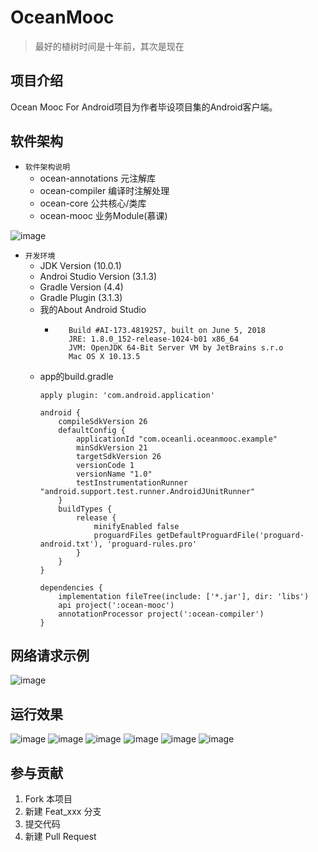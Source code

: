 # OceanMooc

> 最好的植树时间是十年前，其次是现在

## 项目介绍
Ocean Mooc For Android项目为作者毕设项目集的Android客户端。  

## 软件架构
- `软件架构说明`
    - ocean-annotations 元注解库
    - ocean-compiler    编译时注解处理
    - ocean-core        公共核心/类库
    - ocean-mooc        业务Module(慕课)

![image](http://oceanbucket.oss-cn-beijing.aliyuncs.com/3-4Android%E7%AB%AF%E6%9E%B6%E6%9E%84.png)

- `开发环境`
    - JDK Version       (10.0.1)
    - Androi Studio Version (3.1.3)
    - Gradle Version    (4.4)
    - Gradle Plugin     (3.1.3)   
    - 我的About Android Studio
        - ```Android Studio 3.1.3
             Build #AI-173.4819257, built on June 5, 2018
             JRE: 1.8.0_152-release-1024-b01 x86_64
             JVM: OpenJDK 64-Bit Server VM by JetBrains s.r.o
             Mac OS X 10.13.5
          ```
    - app的build.gradle
        ```
        apply plugin: 'com.android.application'
        
        android {
            compileSdkVersion 26
            defaultConfig {
                applicationId "com.oceanli.oceanmooc.example"
                minSdkVersion 21
                targetSdkVersion 26
                versionCode 1
                versionName "1.0"
                testInstrumentationRunner "android.support.test.runner.AndroidJUnitRunner"
            }
            buildTypes {
                release {
                    minifyEnabled false
                    proguardFiles getDefaultProguardFile('proguard-android.txt'), 'proguard-rules.pro'
                }
            }
        }
        
        dependencies {
            implementation fileTree(include: ['*.jar'], dir: 'libs')
            api project(':ocean-mooc')
            annotationProcessor project(':ocean-compiler')
        }

        ```
        
## 网络请求示例

![image](http://oceanbucket.oss-cn-beijing.aliyuncs.com/android-%E7%BD%91%E7%BB%9C%E8%AF%B7%E6%B1%82%E7%A4%BA%E4%BE%8B.png)
    
## 运行效果

![image](http://oceanbucket.oss-cn-beijing.aliyuncs.com/app1.jpg)
![image](http://oceanbucket.oss-cn-beijing.aliyuncs.com/app2.jpg)
![image](http://oceanbucket.oss-cn-beijing.aliyuncs.com/app3.jpg)
![image](http://oceanbucket.oss-cn-beijing.aliyuncs.com/app4.jpg)
![image](http://oceanbucket.oss-cn-beijing.aliyuncs.com/app5.jpg)
![image](http://oceanbucket.oss-cn-beijing.aliyuncs.com/app6.jpg)

## 参与贡献

1. Fork 本项目
2. 新建 Feat_xxx 分支
3. 提交代码
4. 新建 Pull Request
